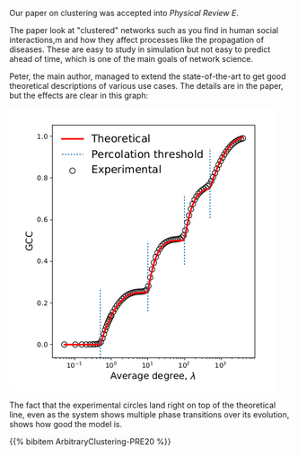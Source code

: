 <!--
.. title: Random graphs with arbitrary clustering and their applications
.. slug: random-graphs-clustering
.. date: 2020-12-03 13:31:56 UTC
.. tags: news, paper, pre, complex networks, clustered networks
.. category: research
.. link: 
.. previewimage: /images/posts/20201203-good-fit.png
.. description: 
.. type: text
-->

Our paper on clustering was accepted into *Physical Review E*.

<!-- TEASER_END -->

The paper look at "clustered" networks such as you find in human
social interactions,m and how they affect processes like the
propagation of diseases. These are easy to study in simulation but not
easy to predict ahead of time, which is one of the main goals of
network science.

Peter, the main author, managed to extend the state-of-the-art to get
good theoretical descriptions of various use cases. The details are in
the paper, but the effects are clear in this graph:

![A good fit](/images/posts/20201203-good-fit.png)

The fact that the experimental circles land right on top of the
theoretical line, even as the system shows multiple phase transitions
over its evolution, shows how good the model is.

{{% bibitem ArbitraryClustering-PRE20 %}}



